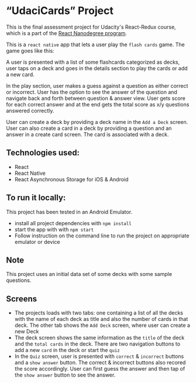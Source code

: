 


# “UdaciCards” Project

This is the final assessment project for Udacity's React-Redux course, which is a part of the [React Nanodegree program](https://www.udacity.com/course/react-nanodegree--nd019). 

This is a `react native` app that lets a user play the `flash cards` game. The game goes like this: 

A user is presented with a list of some flashcards categorized as decks, user taps on a deck and goes in the details section to play the cards or add a new card. 

In the play section, user makes a guess against a question as either correct or incorrect. User has the option to see the answer of the question and navigate back and forth between question & answer view. User gets score for each correct answer and at the end gets the total score as x/y questions answered correctly.

User can create a deck by providing a deck name in the `Add a Deck` screen. User can also create a card in a deck by providing a question and an answer in a create card screen. The card is associated with a deck. 

## Technologies used:

* React
* React Native
* React Asynchronous Storage for iOS & Android

## To run it locally:
This project has been tested in an Android Emulator.

* install all project dependencies with `npm install`
* start the app with with `npm start`
* Follow instruction on the command line to run the project on appropriate emulator or device

## Note

This project uses an initial data set of some decks with some sample questions. 

## Screens

 - The projects loads with two tabs: one containing a list of all the decks with the name of each deck as title and also the number of cards in that deck. The other tab shows the `Add Deck` screen, where user can create a new Deck
 - The deck screen shows the same information as the `title` of the deck and the `total cards` in the deck. There are two navigation buttons to add a new `card` in the deck or start the `quiz`
 - In the `Quiz` screen, user is presented with `correct` & `incorrect` buttons and a `show answer` button. The correct & incorrect buttons also recored the score accordingly. User can first guess the answer and then tap of the `show answer` button to see the answer. 
